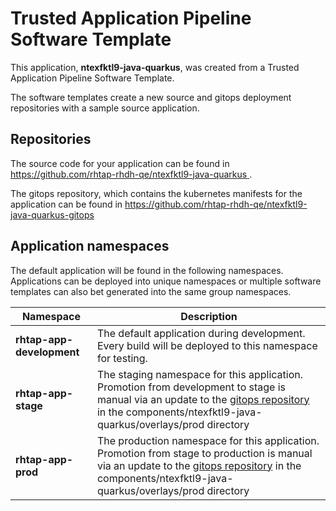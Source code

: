 # Trusted Application Pipeline Software Template

This application, **ntexfktl9-java-quarkus**, was created from a Trusted Application Pipeline Software Template.

The software templates create a new source and gitops deployment repositories with a sample source application. 

## Repositories

The source code for your application can be found in [https://github.com/rhtap-rhdh-qe/ntexfktl9-java-quarkus ](https://github.com/rhtap-rhdh-qe/ntexfktl9-java-quarkus ).
 
The gitops repository, which contains the kubernetes manifests for the application can be found in 
[https://github.com/rhtap-rhdh-qe/ntexfktl9-java-quarkus-gitops ](https://github.com/rhtap-rhdh-qe/ntexfktl9-java-quarkus-gitops ) 

## Application namespaces 

The default application will be found in the following namespaces. Applications can be deployed into unique namespaces or multiple software templates can also bet generated into the same group namespaces.  

|  Namespace   |  Description   |  
| -------- | -------- |   
| **rhtap-app-development** | The default application during development. Every build will be deployed to this namespace for testing. | 
| **rhtap-app-stage** | The staging namespace for this application. Promotion from development to stage is manual via an update to the [gitops repository](https://github.com/rhtap-rhdh-qe/ntexfktl9-java-quarkus-gitops ) in the components/ntexfktl9-java-quarkus/overlays/prod directory |  
| **rhtap-app-prod** | The production namespace for this application. Promotion from stage to production is manual via an update to the [gitops repository](https://github.com/rhtap-rhdh-qe/ntexfktl9-java-quarkus-gitops ) in the components/ntexfktl9-java-quarkus/overlays/prod directory | 